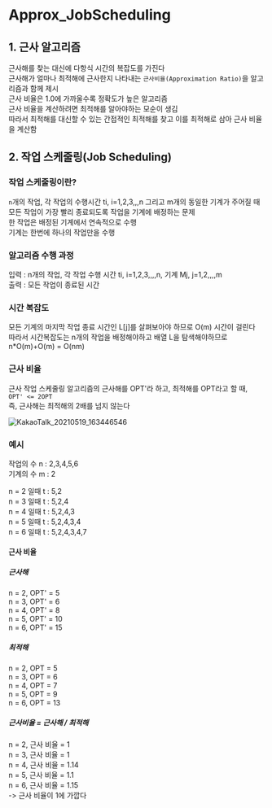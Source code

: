 # Approx_JobScheduling
## 1. 근사 알고리즘
근사해를 찾는 대신에 다항식 시간의 복잡도를 가진다</br>
근사해가 얼마나 최적해에 근사한지 나타내는 ```근사비율(Approximation Ratio)```을 알고리즘과 함께 제시</br>
근사 비율은 1.0에 가까울수록 정확도가 높은 알고리즘</br>
근사 비율을 계산하려면 최적해를 알아야하는 모순이 생김</br>
따라서 최적해를 대신할 수 있는 간접적인 최적해를 찾고 이를 최적해로 삼아 근사 비율을 계산함

## 2. 작업 스케줄링(Job Scheduling)
### 작업 스케줄링이란?
```n```개의 작업, 각 작업의 수행시간 ti, i=1,2,3,,,n 그리고 m개의 동일한 기계가 주어질 때 모든 작업이 가장 빨리 종료되도록 작업을 기계에 배정하는 문제
</br>한 작업은 배정된 기계에서 연속적으로 수행
</br>기계는 한번에 하나의 작업만을 수행

### 알고리즘 수행 과정
입력 : n개의 작업, 각 작업 수행 시간 ti, i=1,2,3,,,,n, 기계 Mj, j=1,2,,,,m</br>
출력 : 모든 작업이 종료된 시간

### 시간 복잡도
 모든 기계의 마지막 작업 종료 시간인 L[j]를 살펴보아야 하므로 O(m) 시간이 걸린다</br>
따라서 시간복잡도는 n개의 작업을 배정해야하고 배열 L을 탐색해야하므로 n*O(m)+O(m) = O(nm)

### 근사 비율
근사 작업 스케줄링 알고리즘의 근사해를 OPT'라 하고, 최적해를 OPT라고 할 때,</br>
```OPT' <= 2OPT```</br>
즉, 근사해는 최적해의 2배를 넘지 않는다

![KakaoTalk_20210519_163446546](https://user-images.githubusercontent.com/80522538/118791702-eb486d00-b8d1-11eb-9129-9049609754f1.jpg)</br>

### 예시
작업의 수 n : 2,3,4,5,6 </br>
기계의 수 m : 2</br>

n = 2 일때 t : 5,2</br>
n = 3 일때 t : 5,2,4</br>
n = 4 일때 t : 5,2,4,3</br>
n = 5 일때 t : 5,2,4,3,4</br>
n = 6 일때 t : 5,2,4,3,4,7</br>

#### 근사 비율
##### 근사해
n = 2, OPT' = 5</br>
n = 3, OPT' = 6</br>
n = 4, OPT' = 8</br>
n = 5, OPT' = 10</br>
n = 6, OPT' = 15</br>

##### 최적해
n = 2, OPT = 5</br>
n = 3, OPT = 6</br>
n = 4, OPT = 7</br>
n = 5, OPT = 9 </br>
n = 6, OPT = 13</br>

##### 근사비율 = 근사해 / 최적해
n = 2, 근사 비율 = 1</br>
n = 3, 근사 비율 = 1</br>
n = 4, 근사 비율 = 1.14</br>
n = 5, 근사 비율 = 1.1</br>
n = 6, 근사 비율 = 1.15</br>
 -> 근사 비율이 1에 가깝다
